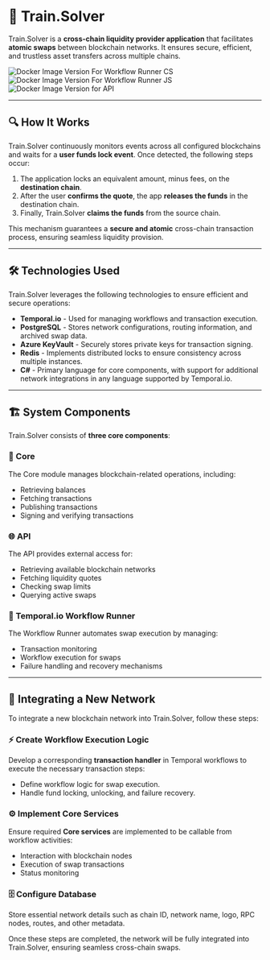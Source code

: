 # 🚄 Train.Solver

Train.Solver is a **cross-chain liquidity provider application** that facilitates **atomic swaps** between blockchain networks. It ensures secure, efficient, and trustless asset transfers across multiple chains.

![Docker Image Version For Workflow Runner CS](https://img.shields.io/docker/v/trainprotocoltrain-solver-wf-runner-cs/dev)
![Docker Image Version For Workflow Runner JS](https://img.shields.io/docker/v/trainprotocol/train-solver-wf-runner-js/dev)
![Docker Image Version for API](https://img.shields.io/docker/v/trainprotocol/train-solver-api/dev)

---

## 🔍 How It Works 

Train.Solver continuously monitors events across all configured blockchains and waits for a **user funds lock event**. Once detected, the following steps occur:

1. The application locks an equivalent amount, minus fees, on the **destination chain**.
2. After the user **confirms the quote**, the app **releases the funds** in the destination chain.
3. Finally, Train.Solver **claims the funds** from the source chain.

This mechanism guarantees a **secure and atomic** cross-chain transaction process, ensuring seamless liquidity provision.

---

## 🛠 Technologies Used

Train.Solver leverages the following technologies to ensure efficient and secure operations:

- **Temporal.io** - Used for managing workflows and transaction execution.
- **PostgreSQL** - Stores network configurations, routing information, and archived swap data.
- **Azure KeyVault** - Securely stores private keys for transaction signing.
- **Redis** - Implements distributed locks to ensure consistency across multiple instances.
- **C#** - Primary language for core components, with support for additional network integrations in any language supported by Temporal.io.

---

## 🏗 System Components

Train.Solver consists of **three core components**:

### 🏦 Core

The Core module manages blockchain-related operations, including:

- Retrieving balances
- Fetching transactions
- Publishing transactions
- Signing and verifying transactions

### 🌐 API

The API provides external access for:

- Retrieving available blockchain networks
- Fetching liquidity quotes
- Checking swap limits
- Querying active swaps

### 🔄 Temporal.io Workflow Runner

The Workflow Runner automates swap execution by managing:

- Transaction monitoring
- Workflow execution for swaps
- Failure handling and recovery mechanisms

---

## 🔗 Integrating a New Network

To integrate a new blockchain network into Train.Solver, follow these steps:

### ⚡ Create Workflow Execution Logic

Develop a corresponding **transaction handler** in Temporal workflows to execute the necessary transaction steps:

- Define workflow logic for swap execution.
- Handle fund locking, unlocking, and failure recovery.

### ⚙️ Implement Core Services

Ensure required **Core services** are implemented to be callable from workflow activities:

- Interaction with blockchain nodes
- Execution of swap transactions
- Status monitoring

### 🗄 Configure Database
Store essential network details such as chain ID, network name, logo, RPC nodes, routes, and other metadata.


Once these steps are completed, the network will be fully integrated into Train.Solver, ensuring seamless cross-chain swaps.
